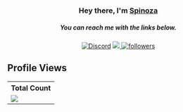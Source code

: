 <h3 align="center">Hey there, I'm <a href="https://github.com/spinozapy">Spinoza</a></h3>
<h5 align="center">You can reach me with the links below.</h5>

<p align="center">
  <a href="https://discord.com/users/166644059534786560"><img alt="Discord" title="Discord" src="https://img.shields.io/badge/-Discord-7289DA?style=for-the-badge&logo=discord&logoColor=white"/></a>
<a href="https://instagram.com/spinozapy" target"blank_">
 <img src="https://img.shields.io/badge/INSTAGRAM%20-DC3175.svg?&style=for-the-badge&logo=instagram&logoColor=white">
</a>
   <a href="https://github.com/spinozapy"><img alt="followers" title="Follow me on Github" src="https://img.shields.io/github/followers/spinozapy?color=236ad3&style=for-the-badge&logo=github&label=Follow"/></a>
 </p>
 
## Profile Views

  <table>
    <tr>
      <th>Total Count</th>
    </tr>
    <tr>
      <td>
         <a href="https://github.com/spinozapy"> <img src="https://komarev.com/ghpvc/?username=spinozapy&style=plastic&label=Profile+Views:"> </a>
      </td>
    </tr>
  </table>



